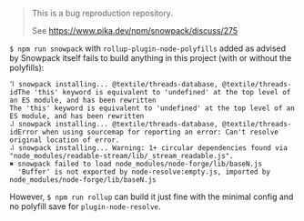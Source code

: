 > This is a bug reproduction repository.
> 
> See https://www.pika.dev/npm/snowpack/discuss/275

`$ npm run snowpack` with `rollup-plugin-node-polyfills` added as advised by Snowpack itself fails to build anything in this project (with or without the polyfills):

    ⠹ snowpack installing... @textile/threads-database, @textile/threads-idThe 'this' keyword is equivalent to 'undefined' at the top level of an ES module, and has been rewritten
    The 'this' keyword is equivalent to 'undefined' at the top level of an ES module, and has been rewritten
    ⠼ snowpack installing... @textile/threads-database, @textile/threads-idError when using sourcemap for reporting an error: Can't resolve original location of error.
    ⠼ snowpack installing... Warning: 1+ circular dependencies found via "node_modules/readable-stream/lib/_stream_readable.js".
    ✖ snowpack failed to load node_modules/node-forge/lib/baseN.js
      'Buffer' is not exported by node-resolve:empty.js, imported by node_modules/node-forge/lib/baseN.js

However, `$ npm run rollup` can build it just fine with the minimal config and no polyfill save for `plugin-node-resolve`.
